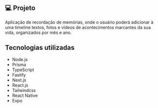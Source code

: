 ## 💻 Projeto

Aplicação de recordação de memórias, onde o usuário poderá adicionar à uma timeline textos, fotos e vídeos de acontecimentos marcantes da sua vida, organizados por mês e ano.

## Tecnologias utilizadas

- Node.js
- Prisma
- TypeScript
- Fastify
- Next.js
- React.js
- Tailwindcss
- React Native
- Expo
